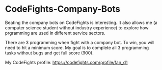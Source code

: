 # CodeFights-Company-Bots

Beating the company bots on CodeFights is interesting.
It also allows me (a computer science student without industry experience) to explore how prgramming are used in different service sectors.

There are 3 programming when fight with a company bot. To win, you will need to hit a minimum score. My goal is to complete all 3 programming tasks without bugs and get full score (900).

My CodeFights profile:
https://codefights.com/profile/fan_d1
